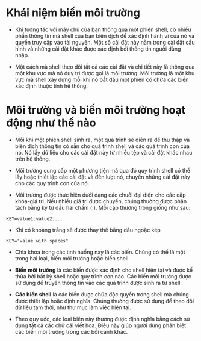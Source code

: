 # Khái niệm biến môi trường
* Khi tương tác với máy chủ của bạn thông qua một phiên shell, có nhiều phần thông tin mà shell của bạn biên dịch để xác định hành vi của nó và quyền truy cập vào tài nguyên. Một số cài đặt này nằm trong cài đặt cấu hình và những cài đặt khác được xác định bởi thông tin người dùng nhập.

* Một cách mà shell theo dõi tất cả các cài đặt và chi tiết này là thông qua một khu vực mà nó duy trì được gọi là môi trường. Môi trường là một khu vực mà shell xây dựng mỗi khi nó bắt đầu một phiên có chứa các biến xác định thuộc tính hệ thống.
# Môi trường và biến môi trường hoạt động như thế nào 
* Mỗi khi một phiên shell sinh ra, một quá trình sẽ diễn ra để thu thập và biên dịch thông tin có sẵn cho quá trình shell và các quá trình con của nó. Nó lấy dữ liệu cho các cài đặt này từ nhiều tệp và cài đặt khác nhau trên hệ thống.

* Môi trường cung cấp một phương tiện mà qua đó quy trình shell có thể lấy hoặc thiết lập các cài đặt và đến lượt nó, chuyển những cài đặt này cho các quy trình con của nó.

* Môi trường được thực hiện dưới dạng các chuỗi đại diện cho các cặp khóa-giá trị. Nếu nhiều giá trị được chuyển, chúng thường được phân tách bằng ký tự dấu hai chấm (:). Mỗi cặp thường trông giống như sau:
```
KEY=value1:value2:...
```
* Khi có khoảng trắng sẽ được thay thế bằng dấu ngoặc kép
```config
KEY="value with spaces"
```
* Chìa khóa trong các tình huống này là các biến. Chúng có thể là một trong hai loại, biến môi trường hoặc biến shell.

* **Biến môi trường** là các biến được xác định cho shell hiện tại và được kế thừa bởi bất kỳ shell hoặc quy trình con nào. Các biến môi trường được sử dụng để truyền thông tin vào các quá trình được sinh ra từ shell.

* **Các biến shell** là các biến được chứa độc quyền trong shell mà chúng được thiết lập hoặc định nghĩa. Chúng thường được sử dụng để theo dõi dữ liệu tạm thời, như thư mục làm việc hiện tại.

* Theo quy ước, các loại biến này thường được định nghĩa bằng cách sử dụng tất cả các chữ cái viết hoa. Điều này giúp người dùng phân biệt các biến môi trường trong các bối cảnh khác.
